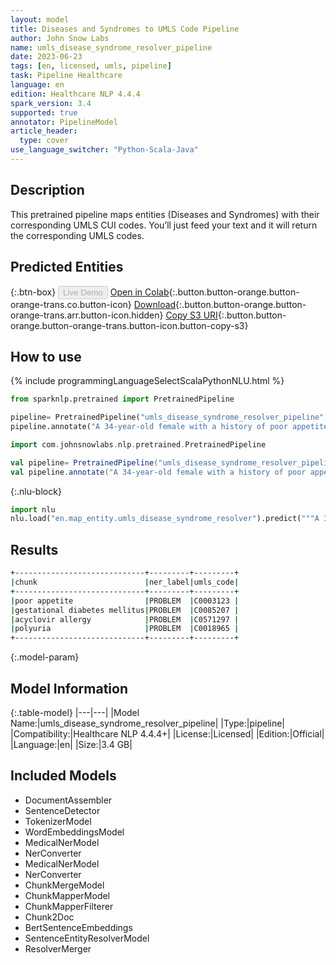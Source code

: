 ```yaml
---
layout: model
title: Diseases and Syndromes to UMLS Code Pipeline
author: John Snow Labs
name: umls_disease_syndrome_resolver_pipeline
date: 2023-06-23
tags: [en, licensed, umls, pipeline]
task: Pipeline Healthcare
language: en
edition: Healthcare NLP 4.4.4
spark_version: 3.4
supported: true
annotator: PipelineModel
article_header:
  type: cover
use_language_switcher: "Python-Scala-Java"
---
```


## Description

This pretrained pipeline maps entities (Diseases and Syndromes) with their corresponding UMLS CUI codes. You’ll just feed your text and it will return the corresponding UMLS codes.

## Predicted Entities



{:.btn-box}
<button class="button button-orange" disabled>Live Demo</button>
[Open in Colab](https://colab.research.google.com/github/JohnSnowLabs/spark-nlp-workshop/blob/master/healthcare-nlp/07.0.Pretrained_Clinical_Pipelines.ipynb){:.button.button-orange.button-orange-trans.co.button-icon}
[Download](https://s3.amazonaws.com/auxdata.johnsnowlabs.com/clinical/models/umls_disease_syndrome_resolver_pipeline_en_4.4.4_3.4_1687523214656.zip){:.button.button-orange.button-orange-trans.arr.button-icon.hidden}
[Copy S3 URI](s3://auxdata.johnsnowlabs.com/clinical/models/umls_disease_syndrome_resolver_pipeline_en_4.4.4_3.4_1687523214656.zip){:.button.button-orange.button-orange-trans.button-icon.button-copy-s3}

## How to use

<div class="tabs-box" markdown="1">
{% include programmingLanguageSelectScalaPythonNLU.html %}

```python
from sparknlp.pretrained import PretrainedPipeline

pipeline= PretrainedPipeline("umls_disease_syndrome_resolver_pipeline", "en", "clinical/models")
pipeline.annotate("A 34-year-old female with a history of poor appetite, gestational diabetes mellitus, acyclovir allergy and polyuria")

```
```scala
import com.johnsnowlabs.nlp.pretrained.PretrainedPipeline

val pipeline= PretrainedPipeline("umls_disease_syndrome_resolver_pipeline", "en", "clinical/models")
val pipeline.annotate("A 34-year-old female with a history of poor appetite, gestational diabetes mellitus, acyclovir allergy and polyuria")

```


{:.nlu-block}
```python
import nlu
nlu.load("en.map_entity.umls_disease_syndrome_resolver").predict("""A 34-year-old female with a history of poor appetite, gestational diabetes mellitus, acyclovir allergy and polyuria""")
```

</div>



## Results

```bash
+-----------------------------+---------+---------+
|chunk                        |ner_label|umls_code|
+-----------------------------+---------+---------+
|poor appetite                |PROBLEM  |C0003123 |
|gestational diabetes mellitus|PROBLEM  |C0085207 |
|acyclovir allergy            |PROBLEM  |C0571297 |
|polyuria                     |PROBLEM  |C0018965 |
+-----------------------------+---------+---------+
```

{:.model-param}
## Model Information

{:.table-model}
|---|---|
|Model Name:|umls_disease_syndrome_resolver_pipeline|
|Type:|pipeline|
|Compatibility:|Healthcare NLP 4.4.4+|
|License:|Licensed|
|Edition:|Official|
|Language:|en|
|Size:|3.4 GB|

## Included Models

- DocumentAssembler
- SentenceDetector
- TokenizerModel
- WordEmbeddingsModel
- MedicalNerModel
- NerConverter
- MedicalNerModel
- NerConverter
- ChunkMergeModel
- ChunkMapperModel
- ChunkMapperFilterer
- Chunk2Doc
- BertSentenceEmbeddings
- SentenceEntityResolverModel
- ResolverMerger